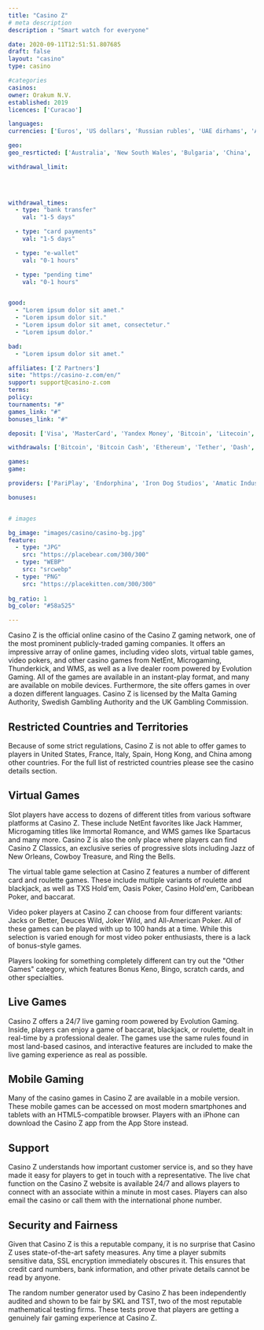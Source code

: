 ```yaml
---
title: "Casino Z"
# meta description
description : "Smart watch for everyone"

date: 2020-09-11T12:51:51.807685
draft: false
layout: "casino" 
type: casino

#categories
casinos: 
owner: Orakum N.V.
established: 2019
licences: ['Curacao']

languages: 
currencies: ['Euros', 'US dollars', 'Russian rubles', 'UAE dirhams', 'Albanian lekë', 'Armenian drams', 'Angolan kwanzas', 'Argentine pesos', 'Australian dollars', 'Azerbaijani manats', 'Bosnia-Herzegovina convertible marks', 'Bangladeshi takas', 'Bulgarian leva', 'Burundian francs', 'Bolivian bolivianos', 'Brazilian reals', 'Botswanan pulas', 'Canadian dollars', 'Congolese francs', 'Swiss francs', 'Chilean pesos', 'Chinese yuan', 'Colombian pesos', 'Cape Verdean escudos', 'Czech Republic korunas', 'Djiboutian francs', 'Denmark kroner', 'Dogecoin', 'Algerian dinars', 'Egyptian pounds', 'Eritrean nakfas', 'Ethiopian birrs', 'Georgian laris', 'Ghanaian cedis', 'Guinean francs', 'Hong Kong dollars', 'Croatian kunas', 'Hungarian forints', 'Indonesian rupiahs', 'Indian rupees', 'Iraqi dinars', 'Iranian rials', 'Icelandic krónur', 'Jordanian dinars', 'Japanese yen', 'Kenyan shillings', 'Comorian francs', 'South Korean won', 'Kuwaiti dinars', 'Kazakhstani tenges', 'Sri Lankan rupees', 'Liberian dollars', 'Libyan dinars', 'Moroccan dirhams', 'Moldovan lei', 'Malagasy Ariaries', 'Macedonian denari', 'Mauritian rupees', 'Mozambican meticals', 'Mexican pesos', 'Malaysian ringgits', 'Namibian dollars', 'Nigerian nairas', 'Norwegian kroner', 'Nepalese rupees', 'New Zealand dollars', 'Omani rials', 'Peruvian nuevos soles', 'Philippine pesos', 'Pakistani rupees', 'Paraguayan guaranis', 'Qatari rials', 'Romanian lei', 'Rwandan francs', 'Saudi riyals', 'Sudanese pounds', 'Singapore dollars', 'Somali shillings', 'Thai baht', 'Tunisian dinars', 'Turkish Lira', 'New Taiwan dollars', 'Tanzanian shillings', 'Ukrainian hryvnias', 'Ugandan shillings', 'Uruguayan pesos', 'Uzbekistan som', 'Vietnamese dong', 'South African Rand', 'Zambian kwachas', 'mBTC', 'Ethereum', 'Bitcoin Cash', 'Bitcoin', 'Monero', 'Litecoin', 'Dash']

geo: 
geo_resrticted: ['Australia', 'New South Wales', 'Bulgaria', 'China', 'Croatia', 'Curaçao', 'Cyprus', 'Czech Republic', 'Denmark', 'Finland', 'France', 'Germany', 'Baden-Württemberg', 'Bayern', 'Berlin', 'Brandenburg', 'Bremen', 'Hamburg', 'Hessen', 'Mecklenburg-Vorpommern', 'Niedersachsen', 'Nordrhein-Westfalen', 'Rheinland-Pfalz', 'Saarland', 'Sachsen', 'Sachsen-Anhalt', 'Schleswig-Holstein', 'Thüringen', 'Greece', 'Iran', 'Italy', 'Netherlands', 'Poland', 'Puerto Rico', 'Romania', 'Slovakia', 'Slovenia', 'Spain', 'Sweden', 'Switzerland', 'United Kingdom', 'United States', 'Alabama', 'Alaska', 'American Samoa', 'Arizona', 'Arkansas', 'California', 'Colorado', 'Connecticut', 'Delaware', 'District of Columbia', 'Florida', 'Georgia(US)', 'Guam', 'Hawaii', 'Idaho', 'Illinois', 'Indiana', 'Iowa', 'Kansas', 'Kentucky', 'Louisiana', 'Maine', 'Maryland', 'Massachusetts', 'Michigan', 'Minnesota', 'Mississippi', 'Missouri', 'Montana', 'Nebraska', 'Nevada', 'New Hampshire', 'New Jersey', 'New Mexico', 'New York', 'North Carolina', 'North Dakota', 'Northern Mariana Islands', 'Ohio', 'Oklahoma', 'Oregon', 'Pennsylvania', 'Rhode Island', 'South Carolina', 'South Dakota', 'Tennessee', 'Texas', 'U.S. Virgin Islands', 'Utah', 'Vermont', 'Virginia', 'Washington', 'West Virginia', 'Wisconsin', 'Wyoming']

withdrawal_limit:

  
  

withdrawal_times:
  - type: "bank transfer"
    val: "1-5 days"

  - type: "card payments"
    val: "1-5 days"

  - type: "e-wallet"
    val: "0-1 hours"

  - type: "pending time"
    val: "0-1 hours"


good:
  - "Lorem ipsum dolor sit amet."
  - "Lorem ipsum dolor sit."
  - "Lorem ipsum dolor sit amet, consectetur."
  - "Lorem ipsum dolor."

bad:
  - "Lorem ipsum dolor sit amet."

affiliates: ['Z Partners']
site: "https://casino-z.com/en/"
support: support@casino-z.com
terms:
policy:
tournaments: "#"
games_link: "#"
bonuses_link: "#"

deposit: ['Visa', 'MasterCard', 'Yandex Money', 'Bitcoin', 'Litecoin', 'Dogecoin', 'Dash', 'Ethereum', 'Monero', 'Bitcoin Gold', 'Ripple', 'Tether', 'Bitcoin Cash', 'Neteller']

withdrawals: ['Bitcoin', 'Bitcoin Cash', 'Ethereum', 'Tether', 'Dash', 'Dogecoin', 'Monero', 'Litecoin', 'Ripple', 'Visa', 'MasterCard', 'Neteller']

games: 
game:

providers: ['PariPlay', 'Endorphina', 'Iron Dog Studios', 'Amatic Industries', "Play'n GO", 'Pragmatic Play', 'Evoplay Entertainment', 'GameArt', 'Betsoft', 'Playson', 'iSoftBet', 'Quickspin', 'Elk Studios', 'Red Rake Gaming', 'Habanero', 'Spinomenal', 'Booongo Gaming', 'Booming Games', 'SA Gaming', 'Join Games', 'Microgaming', 'ReelNRG Gaming', 'Multislot', 'Betixon', 'Felix Gaming', 'Apollo Games', 'Noble Gaming', 'Red Tiger Gaming', 'Fugaso', 'Rival', 'Spade Gaming', 'OMI Gaming', 'Tom Horn Gaming', 'ZEUS PLAY', 'Belatra', 'Gameplay Interactive', 'Xplosive', 'BF Games', 'Kalamba Games', '1x2Games', 'Fazi Gaming', 'Platipus Gaming', 'World Match', 'OneTouch Games', 'Gamomat', 'Ganapati', 'Concept Gaming', 'Synot Games', 'Spinmatic Entertainment', 'Thunderkick', 'Nolimit City', '2 By 2 Gaming', 'Genii', 'Pocket Games Soft', 'Cayetano Gaming', 'Revolver Gaming', 'RTG', 'BGAMING', 'MGA', 'Espresso', 'Big Time Gaming', 'Mr. Slotty', 'August Gaming', 'Nektan', 'WeAreCasino', 'Leander Games', 'PlayPearls', 'Igrosoft', 'Spigo', 'Oryx Gaming', 'Blueprint Gaming', 'The Games Company', 'Fantasma Games', 'Evolution Gaming', 'Authentic Gaming', 'Wazdan']

bonuses:


# images

bg_image: "images/casino/casino-bg.jpg"  
feature:
  - type: "JPG" 
    src: "https://placebear.com/300/300"
  - type: "WEBP"
    src: "srcwebp"
  - type: "PNG"
    src: "https://placekitten.com/300/300"  
 
bg_ratio: 1 
bg_color: "#58a525"  

---
```


Casino Z is the official online casino of the Casino Z gaming network, one of the most prominent publicly-traded gaming companies. It offers an impressive array of online games, including video slots, virtual table games, video pokers, and other casino games from NetEnt, Microgaming, Thunderkick, and WMS, as well as a live dealer room powered by Evolution Gaming. All of the games are available in an instant-play format, and many are available on mobile devices. Furthermore, the site offers games in over a dozen different languages. Casino Z is licensed by the Malta Gaming Authority, Swedish Gambling Authority and the UK Gambling Commission.

## Restricted Countries and Territories
Because of some strict regulations, Casino Z is not able to offer games to players in United States, France, Italy, Spain, Hong Kong, and China among other countries. For the full list of restricted countries please see the casino details section.

## Virtual Games
Slot players have access to dozens of different titles from various software platforms at Casino Z. These include NetEnt favorites like Jack Hammer, Microgaming titles like Immortal Romance, and WMS games like Spartacus and many more. Casino Z is also the only place where players can find Casino Z Classics, an exclusive series of progressive slots including Jazz of New Orleans, Cowboy Treasure, and Ring the Bells.

The virtual table game selection at Casino Z features a number of different card and roulette games. These include multiple variants of roulette and blackjack, as well as TXS Hold'em, Oasis Poker, Casino Hold'em, Caribbean Poker, and baccarat.

Video poker players at Casino Z can choose from four different variants: Jacks or Better, Deuces Wild, Joker Wild, and All-American Poker. All of these games can be played with up to 100 hands at a time. While this selection is varied enough for most video poker enthusiasts, there is a lack of bonus-style games.

Players looking for something completely different can try out the "Other Games" category, which features Bonus Keno, Bingo, scratch cards, and other specialties.

## Live Games
Casino Z offers a 24/7 live gaming room powered by Evolution Gaming. Inside, players can enjoy a game of baccarat, blackjack, or roulette, dealt in real-time by a professional dealer. The games use the same rules found in most land-based casinos, and interactive features are included to make the live gaming experience as real as possible.

## Mobile Gaming
Many of the casino games in Casino Z are available in a mobile version. These mobile games can be accessed on most modern smartphones and tablets with an HTML5-compatible browser. Players with an iPhone can download the Casino Z app from the App Store instead.

## Support
Casino Z understands how important customer service is, and so they have made it easy for players to get in touch with a representative. The live chat function on the Casino Z website is available 24/7 and allows players to connect with an associate within a minute in most cases. Players can also email the casino or call them with the international phone number.

## Security and Fairness
Given that Casino Z is this a reputable company, it is no surprise that Casino Z uses state-of-the-art safety measures. Any time a player submits sensitive data, SSL encryption immediately obscures it. This ensures that credit card numbers, bank information, and other private details cannot be read by anyone.

The random number generator used by Casino Z has been independently audited and shown to be fair by SKL and TST, two of the most reputable mathematical testing firms. These tests prove that players are getting a genuinely fair gaming experience at Casino Z.